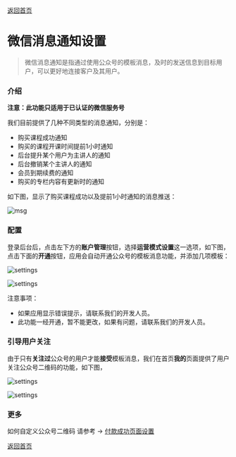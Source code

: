 [返回首页](../../README.md)

# 微信消息通知设置

> 微信消息通知是指通过使用公众号的模板消息，及时的发送信息到目标用户，可以更好地连接客户及其用户。

### 介绍

**注意：此功能只适用于已认证的微信服务号**

我们目前提供了几种不同类型的消息通知，分别是：

- 购买课程成功通知
- 购买的课程开课时间提前1小时通知
- 后台提升某个用户为主讲人的通知
- 后台撤销某个主讲人的通知
- 会员到期续费的通知
- 购买的专栏内容有更新时的通知

如下图，显示了购买课程成功以及提前1小时通知的消息推送：

![msg](https://of6ygwuso.qnssl.com/docs/settings/settings_msg_show.png)

### 配置

登录后台后，点击左下方的**账户管理**按钮，选择**运营模式设置**这一选项，如下图，点击下面的**开通**按钮，应用会自动开通公众号的模板消息功能，并添加几项模板：

![settings](https://of6ygwuso.qnssl.com/docs/settings/settings_msg_btn.png)

![settings](https://of6ygwuso.qnssl.com/docs/settings/settings_msg_btn1.png)

注意事项：

- 如果应用显示错误提示，请联系我们的开发人员。
- 此功能一经开通，暂不能更改，如果有问题，请联系我们的开发人员。

### 引导用户关注

由于只有**关注过**公众号的用户才能**接受**模板消息，我们在首页**我的**页面提供了用户关注公众号二维码的功能，如下图，

![settings](https://of6ygwuso.qnssl.com/docs/settings/settings_msg_show_qrcode.png)

![settings](https://of6ygwuso.qnssl.com/docs/settings/settings_msg_show_qrcode1.png)

### 更多

如何自定义公众号二维码 请参考 -> [付款成功页面设置](./pay-page-config.md)

[返回首页](../../README.md)
